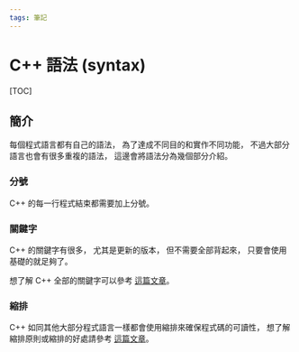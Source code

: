 ```yaml
---
tags: 筆記
---
```


# C++ 語法 (syntax)

[TOC]

## 簡介

每個程式語言都有自己的語法，
為了達成不同目的和實作不同功能，
不過大部分語言也會有很多重複的語法，
這邊會將語法分為幾個部分介紹。

### 分號

C++ 的每一行程式結束都需要加上分號。

### 關鍵字

C++ 的關鍵字有很多，
尤其是更新的版本，
但不需要全部背起來，
只要會使用基礎的就足夠了。

想了解 C++ 全部的關鍵字可以參考 [這篇文章](https://learn.microsoft.com/zh-tw/cpp/cpp/keywords-cpp?view=msvc-170)。

### 縮排

C++ 如同其他大部分程式語言一樣都會使用縮排來確保程式碼的可讀性，
想了解縮排原則或縮排的好處請參考 [這篇文章](https://github.com/Young-TW/note/blob/master/%E4%B8%AD%E6%96%87/%E9%9B%BB%E8%85%A6%E7%A7%91%E5%AD%B8/%E7%A8%8B%E5%BC%8F%E8%AA%9E%E8%A8%80/%E7%A8%8B%E5%BC%8F%E9%A2%A8%E6%A0%BC/%E7%B8%AE%E6%8E%92.md)。
